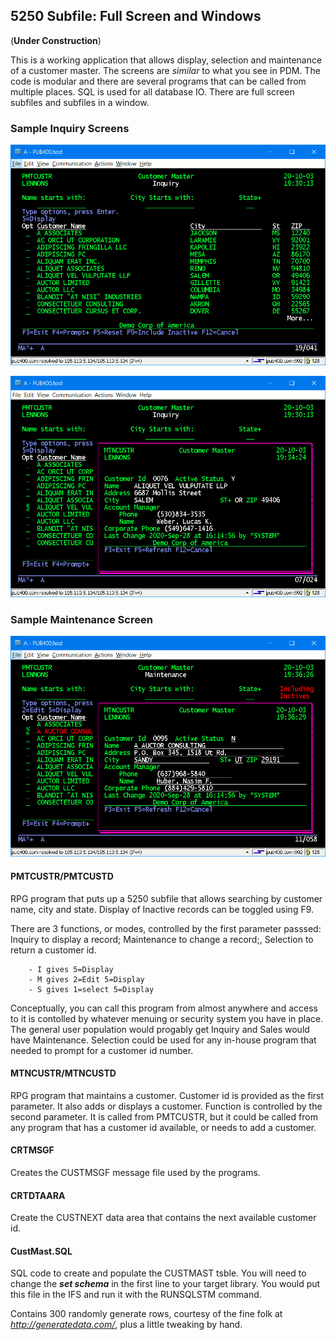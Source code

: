 ## 5250 Subfile: Full Screen and Windows

(__Under Construction__)

This is a working application that allows display, selection and maintenance of a customer master. The screens are _similar_ to what you see in PDM. The code is modular and there are several programs that can be called from multiple places.  SQL is used for all database IO. There are full screen subfiles and subfiles in a window.

### Sample Inquiry Screens

![Inquiry Subfile](Images/Inquiry_Subfile.png)

![Inquiry Subfile](Images/Inquiry_Display.png)

### Sample Maintenance Screen
![Inquiry Subfile](Images/Maintenance_Display.png)

#### PMTCUSTR/PMTCUSTD 

 RPG program that puts up a 5250 subfile that allows searching by customer name, city and state. Display of Inactive records can be toggled using F9.
    
 There are 3 functions, or modes, controlled by the first parameter passsed:  Inquiry to display a record; Maintenance to change a record;, Selection to return a customer id.

        - I gives 5=Display
        - M gives 2=Edit 5=Display
        - S gives 1=select 5=Display
  Conceptually, you can call this program from almost anywhere and access to it is contolled by whatever menuing or security system you have in place. The general user population would progably get Inquiry and Sales would have Maintenance. Selection could be used for any in-house program that needed to prompt for  a customer id number.
  
#### MTNCUSTR/MTNCUSTD

  RPG program that maintains a customer.  Customer id is provided as the first parameter. It also adds or displays a customer. Function is controlled by the second parameter. It is called from PMTCUSTR, but it could be called from any program that has a customer id available, or needs to add a customer.

#### CRTMSGF

  Creates the CUSTMSGF message file used by the programs.

#### CRTDTAARA
  
  Create the CUSTNEXT data area that contains the next available customer id.

#### CustMast.SQL

  SQL code to create and populate the CUSTMAST tsble. You will need to change the _**set schema**_ in the first line to your target library.  You would put this file in the IFS and run it with the RUNSQLSTM command.

  Contains 300 randomly generate rows, courtesy of the fine folk at _http://generatedata.com/_, plus a little tweaking by hand.   